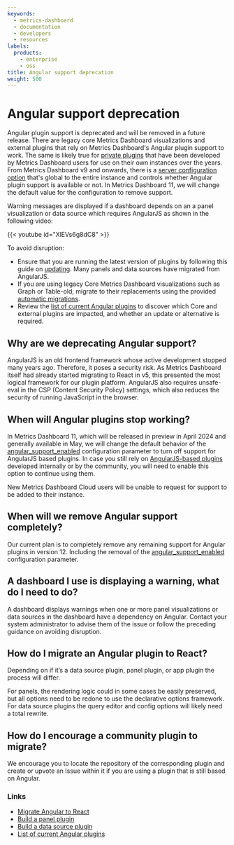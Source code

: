 ```yaml
---
keywords:
  - metrics-dashboard
  - documentation
  - developers
  - resources
labels:
  products:
    - enterprise
    - oss
title: Angular support deprecation
weight: 500
---
```


# Angular support deprecation

Angular plugin support is deprecated and will be removed in a future release.
There are legacy core Metrics Dashboard visualizations and external plugins that rely on Metrics Dashboard's Angular plugin support to work. The same is likely true for [private plugins](https://metrics-dashboard.com/legal/plugins/) that have been developed by Metrics Dashboard users for use on their own instances over the years.
From Metrics Dashboard v9 and onwards, there is a [server configuration option](https://github.com/metrics-dashboard/metrics-dashboard/blob/d61bcdf4ca5e69489e0067c56fbe7f0bfdf84ee4/conf/defaults.ini#L362) that's global to the entire instance and controls whether Angular plugin support is available or not.
In Metrics Dashboard 11, we will change the default value for the configuration to remove support.

Warning messages are displayed if a dashboard depends on an a panel visualization or data source which requires AngularJS as shown in the following video:

{{< youtube id="XlEVs6g8dC8" >}}

To avoid disruption:

- Ensure that you are running the latest version of plugins by following this guide on [updating](../../administration/plugin-management/#update-a-plugin). Many panels and data sources have migrated from AngularJS.
- If you are using legacy Core Metrics Dashboard visualizations such as Graph or Table-old, migrate to their replacements using the provided [automatic migrations](angular-plugins/#automatic-migration-of-plugins).
- Review the [list of current Angular plugins](angular-plugins/) to discover which Core and external plugins are impacted, and whether an update or alternative is required.

## Why are we deprecating Angular support?

AngularJS is an old frontend framework whose active development stopped many years ago. Therefore, it poses a security risk. As Metrics Dashboard itself had already started migrating to React in v5, this presented the most logical framework for our plugin platform. AngularJS also requires unsafe-eval in the CSP (Content Security Policy) settings, which also reduces the security of running JavaScript in the browser.

## When will Angular plugins stop working?

In Metrics Dashboard 11, which will be released in preview in April 2024 and generally available in May, we will change the default behavior of the [angular_support_enabled](https://github.com/metrics-dashboard/metrics-dashboard/blob/d61bcdf4ca5e69489e0067c56fbe7f0bfdf84ee4/conf/defaults.ini#L362) configuration parameter to turn off support for AngularJS based plugins. In case you still rely on [AngularJS-based plugins](angular-plugins/) developed internally or by the community, you will need to enable this option to continue using them.

New Metrics Dashboard Cloud users will be unable to request for support to be added to their instance.

## When will we remove Angular support completely?

Our current plan is to completely remove any remaining support for Angular plugins in version 12. Including the removal of the [angular_support_enabled](https://github.com/metrics-dashboard/metrics-dashboard/blob/d61bcdf4ca5e69489e0067c56fbe7f0bfdf84ee4/conf/defaults.ini#L362) configuration parameter.

## A dashboard I use is displaying a warning, what do I need to do?

A dashboard displays warnings when one or more panel visualizations or data sources in the dashboard have a dependency on Angular.
Contact your system administrator to advise them of the issue or follow the preceding guidance on avoiding disruption.

## How do I migrate an Angular plugin to React?

Depending on if it’s a data source plugin, panel plugin, or app plugin the process will differ.

For panels, the rendering logic could in some cases be easily preserved, but all options need to be redone to use the declarative options framework. For data source plugins the query editor and config options will likely need a total rewrite.

## How do I encourage a community plugin to migrate?

We encourage you to locate the repository of the corresponding plugin and create or upvote an Issue within it if you are using a plugin that is still based on Angular.

### Links

- [Migrate Angular to React](https://metrics-dashboard.com/developers/plugin-tools/migration-guides/angular-react/)
- [Build a panel plugin](https://metrics-dashboard.com/tutorials/build-a-panel-plugin/)
- [Build a data source plugin](https://metrics-dashboard.com/tutorials/build-a-data-source-plugin/)
- [List of current Angular plugins](angular-plugins/)
